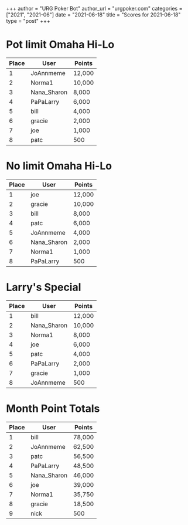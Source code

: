 +++
author = "URG Poker Bot"
author_url = "urgpoker.com"
categories = ["2021", "2021-06"]
date = "2021-06-18"
title = "Scores for 2021-06-18"
type = "post"
+++
# Pot limit Omaha Hi-Lo

| Place | User | Points |
|-------|------|--------|
| 1 | JoAnnmeme | 12,000 |
| 2 | Norma1 | 10,000 |
| 3 | Nana_Sharon | 8,000 |
| 4 | PaPaLarry | 6,000 |
| 5 | bill | 4,000 |
| 6 | gracie | 2,000 |
| 7 | joe | 1,000 |
| 8 | patc | 500 |

# No limit Omaha Hi-Lo

| Place | User | Points |
|-------|------|--------|
| 1 | joe | 12,000 |
| 2 | gracie | 10,000 |
| 3 | bill | 8,000 |
| 4 | patc | 6,000 |
| 5 | JoAnnmeme | 4,000 |
| 6 | Nana_Sharon | 2,000 |
| 7 | Norma1 | 1,000 |
| 8 | PaPaLarry | 500 |

# Larry's Special

| Place | User | Points |
|-------|------|--------|
| 1 | bill | 12,000 |
| 2 | Nana_Sharon | 10,000 |
| 3 | Norma1 | 8,000 |
| 4 | joe | 6,000 |
| 5 | patc | 4,000 |
| 6 | PaPaLarry | 2,000 |
| 7 | gracie | 1,000 |
| 8 | JoAnnmeme | 500 |

# Month Point Totals

| Place | User | Points |
|-------|------|--------|
| 1 | bill | 78,000 |
| 2 | JoAnnmeme | 62,500 |
| 3 | patc | 56,500 |
| 4 | PaPaLarry | 48,500 |
| 5 | Nana_Sharon | 46,000 |
| 6 | joe | 39,000 |
| 7 | Norma1 | 35,750 |
| 8 | gracie | 18,500 |
| 9 | nick | 500 |
